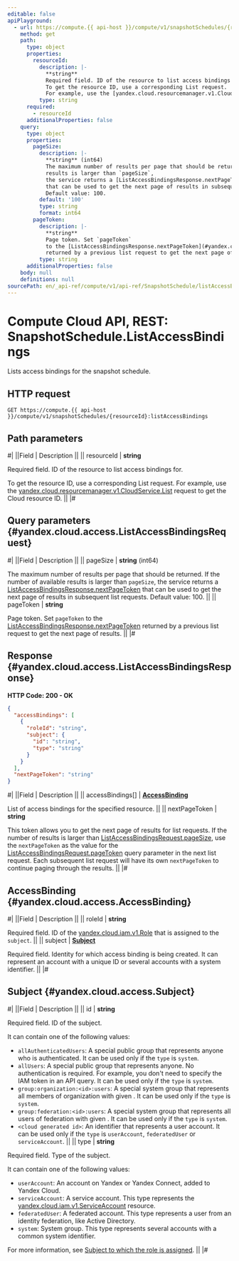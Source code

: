 ```yaml
---
editable: false
apiPlayground:
  - url: https://compute.{{ api-host }}/compute/v1/snapshotSchedules/{resourceId}:listAccessBindings
    method: get
    path:
      type: object
      properties:
        resourceId:
          description: |-
            **string**
            Required field. ID of the resource to list access bindings for.
            To get the resource ID, use a corresponding List request.
            For example, use the [yandex.cloud.resourcemanager.v1.CloudService.List](/docs/resource-manager/api-ref/Cloud/list#List) request to get the Cloud resource ID.
          type: string
      required:
        - resourceId
      additionalProperties: false
    query:
      type: object
      properties:
        pageSize:
          description: |-
            **string** (int64)
            The maximum number of results per page that should be returned. If the number of available
            results is larger than `pageSize`,
            the service returns a [ListAccessBindingsResponse.nextPageToken](#yandex.cloud.access.ListAccessBindingsResponse)
            that can be used to get the next page of results in subsequent list requests.
            Default value: 100.
          default: '100'
          type: string
          format: int64
        pageToken:
          description: |-
            **string**
            Page token. Set `pageToken`
            to the [ListAccessBindingsResponse.nextPageToken](#yandex.cloud.access.ListAccessBindingsResponse)
            returned by a previous list request to get the next page of results.
          type: string
      additionalProperties: false
    body: null
    definitions: null
sourcePath: en/_api-ref/compute/v1/api-ref/SnapshotSchedule/listAccessBindings.md
---
```


# Compute Cloud API, REST: SnapshotSchedule.ListAccessBindings

Lists access bindings for the snapshot schedule.

## HTTP request

```
GET https://compute.{{ api-host }}/compute/v1/snapshotSchedules/{resourceId}:listAccessBindings
```

## Path parameters

#|
||Field | Description ||
|| resourceId | **string**

Required field. ID of the resource to list access bindings for.

To get the resource ID, use a corresponding List request.
For example, use the [yandex.cloud.resourcemanager.v1.CloudService.List](/docs/resource-manager/api-ref/Cloud/list#List) request to get the Cloud resource ID. ||
|#

## Query parameters {#yandex.cloud.access.ListAccessBindingsRequest}

#|
||Field | Description ||
|| pageSize | **string** (int64)

The maximum number of results per page that should be returned. If the number of available
results is larger than `pageSize`,
the service returns a [ListAccessBindingsResponse.nextPageToken](#yandex.cloud.access.ListAccessBindingsResponse)
that can be used to get the next page of results in subsequent list requests.
Default value: 100. ||
|| pageToken | **string**

Page token. Set `pageToken`
to the [ListAccessBindingsResponse.nextPageToken](#yandex.cloud.access.ListAccessBindingsResponse)
returned by a previous list request to get the next page of results. ||
|#

## Response {#yandex.cloud.access.ListAccessBindingsResponse}

**HTTP Code: 200 - OK**

```json
{
  "accessBindings": [
    {
      "roleId": "string",
      "subject": {
        "id": "string",
        "type": "string"
      }
    }
  ],
  "nextPageToken": "string"
}
```

#|
||Field | Description ||
|| accessBindings[] | **[AccessBinding](#yandex.cloud.access.AccessBinding)**

List of access bindings for the specified resource. ||
|| nextPageToken | **string**

This token allows you to get the next page of results for list requests. If the number of results
is larger than [ListAccessBindingsRequest.pageSize](#yandex.cloud.access.ListAccessBindingsRequest), use
the `nextPageToken` as the value
for the [ListAccessBindingsRequest.pageToken](#yandex.cloud.access.ListAccessBindingsRequest) query parameter
in the next list request. Each subsequent list request will have its own
`nextPageToken` to continue paging through the results. ||
|#

## AccessBinding {#yandex.cloud.access.AccessBinding}

#|
||Field | Description ||
|| roleId | **string**

Required field. ID of the [yandex.cloud.iam.v1.Role](/docs/iam/api-ref/Role/get#yandex.cloud.iam.v1.Role) that is assigned to the `subject`. ||
|| subject | **[Subject](#yandex.cloud.access.Subject)**

Required field. Identity for which access binding is being created.
It can represent an account with a unique ID or several accounts with a system identifier. ||
|#

## Subject {#yandex.cloud.access.Subject}

#|
||Field | Description ||
|| id | **string**

Required field. ID of the subject.

It can contain one of the following values:
* `allAuthenticatedUsers`: A special public group that represents anyone
who is authenticated. It can be used only if the `type` is `system`.
* `allUsers`: A special public group that represents anyone. No authentication is required.
For example, you don't need to specify the IAM token in an API query.
It can be used only if the `type` is `system`.
* `group:organization:<id>:users`: A special system group that represents all members of organization
with given <id>. It can be used only if the `type` is `system`.
* `group:federation:<id>:users`: A special system group that represents all users of federation
with given <id>. It can be used only if the `type` is `system`.
* `<cloud generated id>`: An identifier that represents a user account.
It can be used only if the `type` is `userAccount`, `federatedUser` or `serviceAccount`. ||
|| type | **string**

Required field. Type of the subject.

It can contain one of the following values:
* `userAccount`: An account on Yandex or Yandex Connect, added to Yandex Cloud.
* `serviceAccount`: A service account. This type represents the [yandex.cloud.iam.v1.ServiceAccount](/docs/iam/api-ref/ServiceAccount/get#yandex.cloud.iam.v1.ServiceAccount) resource.
* `federatedUser`: A federated account. This type represents a user from an identity federation, like Active Directory.
* `system`: System group. This type represents several accounts with a common system identifier.

For more information, see [Subject to which the role is assigned](/docs/iam/concepts/access-control/#subject). ||
|#